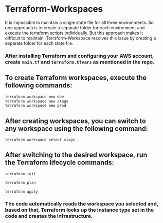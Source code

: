 # Terraform-Workspaces

It is impossible to maintain a single state file for all three environments.
So one approach is to create a separate folder for each environment and execute the terraform scripts individually.
But this approach makes it difficult to maintain.
Terraform-Workspace resolves this issue by creating a separate folder for each state file.

### After installing Terraform and configuring your AWS account, create `main.tf` and `terraform.tfvars` as mentioned in the repo.

## To create Terraform workspaces, execute the following commands:

```bash
terraform workspace new dev
terraform workspace new stage
terraform workspace new prod
```
## After creating workspaces, you can switch to any workspace using the following command:

```bash
terraform workspace select stage
```

## After switching to the desired workspace, run the Terraform lifecycle commands:

```bash
terraform init
```
```bash
terraform plan
```
```bash
terraform apply
```

### The code automatically reads the workspace you selected and, based on that, Terraform looks up the instance type set in the code and creates the infrastructure.
